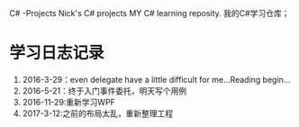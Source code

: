 C# -Projects
Nick's C# projects
MY C# learning reposity.
我的C#学习仓库；

# 学习日志记录

1. 2016-3-29：even delegate have a little difficult for me...Reading begin...
2. 2016-5-21：终于入门事件委托，明天写个用例
3. 2016-11-29:重新学习WPF
4. 2017-3-12:之前的布局太乱，重新整理工程
